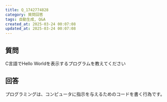 ```yaml
---
title: Q_1742774828
category: 質問回答
tags: 自動生成, Q&A
created_at: 2025-03-24 00:07:08
updated_at: 2025-03-24 00:07:08
---
```


## 質問

C言語でHello Worldを表示するプログラムを教えてください

## 回答

プログラミングは、コンピュータに指示を与えるためのコードを書く行為です。

